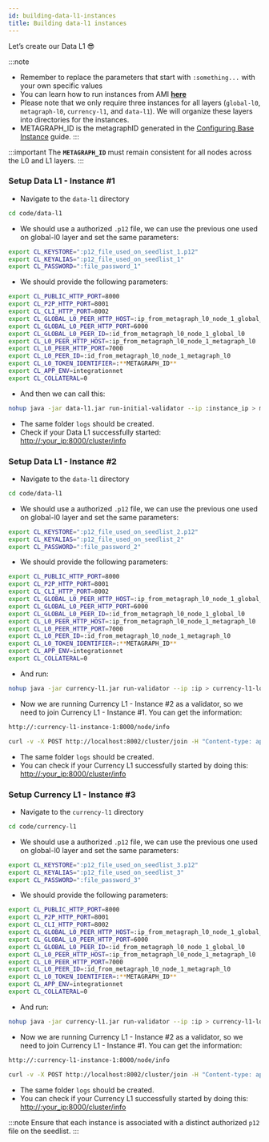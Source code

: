 ```yaml
---
id: building-data-l1-instances
title: Building data-l1 instances
---
```



Let’s create our Data L1 😎

:::note
- Remember to replace the parameters that start with `:something...` with your own specific values
- You can learn how to run instances from AMI **[here](/sdk/guides/setup-a-metagraph/base-instance/launching-instances-from-ami)**
- Please note that we only require three instances for all layers (`global-l0`, `metagraph-l0`, `currency-l1`, and `data-l1`). We will organize these layers into directories for the instances.
- METAGRAPH_ID is the metagraphID generated in the [Configuring Base Instance](/sdk/guides/setup-a-metagraph/base-instance/configuring-base-instance) guide. 
:::

:::important
The **`METAGRAPH_ID`** must remain consistent for all nodes across the L0 and L1 layers.
:::

### Setup Data L1 - Instance #1
- Navigate to the `data-l1` directory

```bash
cd code/data-l1
```

- We should use a authorized `.p12` file, we can use the previous one used on global-l0 layer and set the same parameters:

```bash
export CL_KEYSTORE=":p12_file_used_on_seedlist_1.p12"
export CL_KEYALIAS=":p12_file_used_on_seedlist_1"
export CL_PASSWORD=":file_password_1"
```

- We should provide the following parameters:

```bash
export CL_PUBLIC_HTTP_PORT=8000
export CL_P2P_HTTP_PORT=8001
export CL_CLI_HTTP_PORT=8002
export CL_GLOBAL_L0_PEER_HTTP_HOST=:ip_from_metagraph_l0_node_1_global_l0
export CL_GLOBAL_L0_PEER_HTTP_PORT=6000
export CL_GLOBAL_L0_PEER_ID=:id_from_metagraph_l0_node_1_global_l0
export CL_L0_PEER_HTTP_HOST=:ip_from_metagraph_l0_node_1_metagraph_l0
export CL_L0_PEER_HTTP_PORT=7000
export CL_L0_PEER_ID=:id_from_metagraph_l0_node_1_metagraph_l0
export CL_L0_TOKEN_IDENTIFIER=:**METAGRAPH_ID**
export CL_APP_ENV=integrationnet
export CL_COLLATERAL=0
```

- And then we can call this:

```bash
nohup java -jar data-l1.jar run-initial-validator --ip :instance_ip > metagprah-l1-logs.log 2>&1 &
```

- The same folder `logs` should be created.
- Check if your Data L1 successfully started:
[http://:your_ip:8000/cluster/info](https://www.notion.so/Generating-Base-Instance-39cef6eda5e346939184d18855312044?pvs=21)

### Setup Data L1 - Instance #2
- Navigate to the `data-l1` directory

```bash
cd code/data-l1
```

- We should use a authorized `.p12` file, we can use the previous one used on global-l0 layer and set the same parameters:

```bash
export CL_KEYSTORE=":p12_file_used_on_seedlist_2.p12"
export CL_KEYALIAS=":p12_file_used_on_seedlist_2"
export CL_PASSWORD=":file_password_2"
```

- We should provide the following parameters:

```bash
export CL_PUBLIC_HTTP_PORT=8000
export CL_P2P_HTTP_PORT=8001
export CL_CLI_HTTP_PORT=8002
export CL_GLOBAL_L0_PEER_HTTP_HOST=:ip_from_metagraph_l0_node_1_global_l0
export CL_GLOBAL_L0_PEER_HTTP_PORT=6000
export CL_GLOBAL_L0_PEER_ID=:id_from_metagraph_l0_node_1_global_l0
export CL_L0_PEER_HTTP_HOST=:ip_from_metagraph_l0_node_1_metagraph_l0
export CL_L0_PEER_HTTP_PORT=7000
export CL_L0_PEER_ID=:id_from_metagraph_l0_node_1_metagraph_l0
export CL_L0_TOKEN_IDENTIFIER=:**METAGRAPH_ID**
export CL_APP_ENV=integrationnet
export CL_COLLATERAL=0
```

- And run:

```bash
nohup java -jar currency-l1.jar run-validator --ip :ip > currency-l1-logs.log 2>&1 &
```

- Now we are running Currency L1 - Instance #2 as a validator, so we need to join Currency L1 - Instance #1. You can get the information:

```bash
http://:currency-l1-instance-1:8000/node/info
```

```bash
curl -v -X POST http://localhost:8002/cluster/join -H "Content-type: application/json" -d '{ "id":":id_from_currency_l1_1", "ip": ":ip_from_currency_l1", "p2pPort": 8001 }'
```

- The same folder `logs` should be created.
- You can check if your Currency L1 successfully started by doing this:
[http://:your_ip:8000/cluster/info](https://www.notion.so/Generating-Base-Instance-39cef6eda5e346939184d18855312044?pvs=21)

### Setup Currency L1 - Instance #3
- Navigate to the `currency-l1` directory

```bash
cd code/currency-l1
```

- We should use a authorized `.p12` file, we can use the previous one used on global-l0 layer and set the same parameters:

```bash
export CL_KEYSTORE=":p12_file_used_on_seedlist_3.p12"
export CL_KEYALIAS=":p12_file_used_on_seedlist_3"
export CL_PASSWORD=":file_password_3"
```

- We should provide the following parameters:

```bash
export CL_PUBLIC_HTTP_PORT=8000
export CL_P2P_HTTP_PORT=8001
export CL_CLI_HTTP_PORT=8002
export CL_GLOBAL_L0_PEER_HTTP_HOST=:ip_from_metagraph_l0_node_1_global_l0
export CL_GLOBAL_L0_PEER_HTTP_PORT=6000
export CL_GLOBAL_L0_PEER_ID=:id_from_metagraph_l0_node_1_global_l0
export CL_L0_PEER_HTTP_HOST=:ip_from_metagraph_l0_node_1_metagraph_l0
export CL_L0_PEER_HTTP_PORT=7000
export CL_L0_PEER_ID=:id_from_metagraph_l0_node_1_metagraph_l0
export CL_L0_TOKEN_IDENTIFIER=:**METAGRAPH_ID**
export CL_APP_ENV=integrationnet
export CL_COLLATERAL=0
```

- And run:

```bash
nohup java -jar currency-l1.jar run-validator --ip :ip > currency-l1-logs.log 2>&1 &
```

- Now we are running Currency L1 - Instance #2 as a validator, so we need to join Currency L1 - Instance #1. You can get the information:

```bash
http://:currency-l1-instance-1:8000/node/info
```

```bash
curl -v -X POST http://localhost:8002/cluster/join -H "Content-type: application/json" -d '{ "id":":id_from_currency_l1_1", "ip": ":ip_from_currency_l1", "p2pPort": 8001 }'
```

- The same folder `logs` should be created.
- You can check if your Currency L1 successfully started by doing this:
[http://:your_ip:8000/cluster/info](https://www.notion.so/Generating-Base-Instance-39cef6eda5e346939184d18855312044?pvs=21)

:::note
 Ensure that each instance is associated with a distinct authorized `p12` file on the seedlist.
:::
